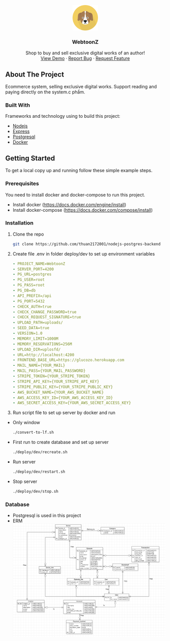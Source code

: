 <p align="center">
  <a href="https://github.com/thuan2172001/nodejs-postgres-backend">
    <img src="about/icon.png" alt="Logo" width="80" height="80">
  </a>

  <h3 align="center">WebtoonZ</h3>

  <p align="center">
    Shop to buy and sell exclusive digital works of an author!
    <br />
    <a href="https://glucozo.herokuapp.com/">View Demo</a>
    ·
    <a href="https://github.com/thuan2172001/nodejs-postgres-backend/issues">Report Bug</a>
    ·
    <a href="https://github.com/thuan2172001/nodejs-postgres-backend/issues">Request Feature</a>
  </p>
</p>

## About The Project
 Ecommerce system, selling exclusive digital works. Support reading and paying directly on the system.c phẩm.
### Built With

Frameworks and technology using to build this project:
* [Nodejs](https://nodejs.dev/)
* [Express](https://expressjs.com/)
* [Postgresql](https://www.postgresql.org/)
* [Docker](https://docker.com)
## Getting Started
To get a local copy up and running follow these simple example steps.
### Prerequisites

You need to install docker and docker-compose to run this project.
* Install docker (https://docs.docker.com/engine/install)
* Install docker-compose (https://docs.docker.com/compose/install)
### Installation

1. Clone the repo
   ```sh
   git clone https://github.com/thuan2172001/nodejs-postgres-backend
   ```
2. Create file .env in folder deploy/dev to set up environment variables
   ```yml
   - PROJECT_NAME=WebtoonZ
   - SERVER_PORT=4200 
   - PG_URL=postgres
   - PG_USER=root
   - PG_PASS=root
   - PG_DB=db
   - API_PREFIX=/api
   - PG_PORT=5432
   - CHECK_AUTH=true
   - CHECK_CHANGE_PASSWORD=true 
   - CHECK_REQUEST_SIGNATURE=true
   - UPLOAD_PATH=uploads/
   - SEED_DATA=true
   - VERSION=1.0
   - MEMORY_LIMIT=1000M 
   - MEMORY_RESERVATIONS=256M 
   - UPLOAD_DIR=uplosfd/
   - URL=http://localhost:4200
   - FRONTEND_BASE_URL=https://glucozo.herokuapp.com
   - MAIL_NAME={YOUR_MAIL}
   - MAIL_PASS={YOUR_MAIL_PASSWORD}
   - STRIPE_TOKEN={YOUR_STRIPE_TOKEN}
   - STRIPE_API_KEY={YOUR_STRIPE_API_KEY}
   - STRIPE_PUBLIC_KEY={YOUR_STRIPE_PUBLIC_KEY}
   - AWS_BUCKET_NAME={YOUR_AWS_BUCKET_NAME}
   - AWS_ACCESS_KEY_ID={YOUR_AWS_ACCESS_KEY_ID}
   - AWS_SECRET_ACCESS_KEY={YOUR_AWS_SECRET_ACCESS_KEY}
   ```

3. Run script file to set up server by docker and run
- Only window
   ```sh
   ./convert-to-lf.sh
   ```
- First run to create database and set up server
   ```sh
   ./deploy/dev/recreate.sh
   ```
- Run server
   ```sh
   ./deploy/dev/restart.sh
   ```
- Stop server
   ```sh
   ./deploy/dev/stop.sh
   ```
### Database
- Postgresql is used in this project
- ERM ![alt text](about/ERD.png)
